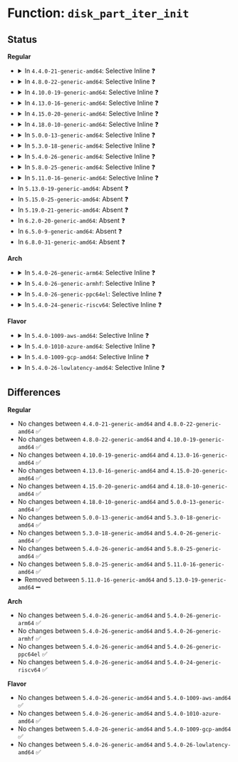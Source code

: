 # Function: <code>disk_part_iter_init</code>

## Status
<b>Regular</b>
<ul>
<li>
<details>
<summary>In <code>4.4.0-21-generic-amd64</code>: Selective Inline ❓</summary>

```c
void disk_part_iter_init(struct disk_part_iter * piter, struct gendisk * disk, unsigned int flags)
```

```json
{
  "name": "disk_part_iter_init",
  "collision_type": "Unique Global",
  "inline_type": "Selective",
  "funcs": [
    {
      "addr": 18446744071582816272,
      "name": "disk_part_iter_init",
      "external": true,
      "loc": "block/genhd.c:95",
      "file": "block/genhd.c",
      "inline": "not declared, inlined",
      "caller_inline": [
        "block/genhd.c:set_disk_ro",
        "block/genhd.c:diskstats_show",
        "block/genhd.c:add_disk",
        "block/genhd.c:printk_all_partitions",
        "block/genhd.c:del_gendisk"
      ],
      "caller_func": [
        "block/ioctl.c:blkpg_ioctl",
        "block/ioctl.c:blkpg_ioctl"
      ]
    }
  ],
  "symbols": [
    {
      "addr": 18446744071582816272,
      "name": "disk_part_iter_init",
      "section": ".text",
      "bind": "STB_GLOBAL",
      "size": 59
    }
  ]
}
```
</details>
</li>
<li>
<details>
<summary>In <code>4.8.0-22-generic-amd64</code>: Selective Inline ❓</summary>

```c
void disk_part_iter_init(struct disk_part_iter * piter, struct gendisk * disk, unsigned int flags)
```

```json
{
  "name": "disk_part_iter_init",
  "collision_type": "Unique Global",
  "inline_type": "Selective",
  "funcs": [
    {
      "addr": 18446744071583096793,
      "name": "disk_part_iter_init",
      "external": true,
      "loc": "block/genhd.c:96",
      "file": "block/genhd.c",
      "inline": "not declared, inlined",
      "caller_inline": [
        "block/genhd.c:set_disk_ro",
        "block/genhd.c:diskstats_show",
        "block/genhd.c:printk_all_partitions",
        "block/genhd.c:del_gendisk",
        "block/genhd.c:device_add_disk"
      ],
      "caller_func": [
        "block/ioctl.c:blkpg_ioctl",
        "block/ioctl.c:blkpg_ioctl"
      ]
    }
  ],
  "symbols": [
    {
      "addr": 18446744071583095440,
      "name": "disk_part_iter_init",
      "section": ".text",
      "bind": "STB_GLOBAL",
      "size": 59
    }
  ]
}
```
</details>
</li>
<li>
<details>
<summary>In <code>4.10.0-19-generic-amd64</code>: Selective Inline ❓</summary>

```c
void disk_part_iter_init(struct disk_part_iter * piter, struct gendisk * disk, unsigned int flags)
```

```json
{
  "name": "disk_part_iter_init",
  "collision_type": "Unique Global",
  "inline_type": "Selective",
  "funcs": [
    {
      "addr": 18446744071583208297,
      "name": "disk_part_iter_init",
      "external": true,
      "loc": "block/genhd.c:96",
      "file": "block/genhd.c",
      "inline": "not declared, inlined",
      "caller_inline": [
        "block/genhd.c:set_disk_ro",
        "block/genhd.c:diskstats_show",
        "block/genhd.c:printk_all_partitions",
        "block/genhd.c:del_gendisk",
        "block/genhd.c:device_add_disk"
      ],
      "caller_func": [
        "block/ioctl.c:blkpg_ioctl",
        "block/ioctl.c:blkpg_ioctl"
      ]
    }
  ],
  "symbols": [
    {
      "addr": 18446744071583206944,
      "name": "disk_part_iter_init",
      "section": ".text",
      "bind": "STB_GLOBAL",
      "size": 59
    }
  ]
}
```
</details>
</li>
<li>
<details>
<summary>In <code>4.13.0-16-generic-amd64</code>: Selective Inline ❓</summary>

```c
void disk_part_iter_init(struct disk_part_iter * piter, struct gendisk * disk, unsigned int flags)
```

```json
{
  "name": "disk_part_iter_init",
  "collision_type": "Unique Global",
  "inline_type": "Selective",
  "funcs": [
    {
      "addr": 18446744071583266380,
      "name": "disk_part_iter_init",
      "external": true,
      "loc": "block/genhd.c:96",
      "file": "block/genhd.c",
      "inline": "not declared, inlined",
      "caller_inline": [
        "block/genhd.c:set_disk_ro",
        "block/genhd.c:diskstats_show",
        "block/genhd.c:printk_all_partitions",
        "block/genhd.c:del_gendisk",
        "block/genhd.c:device_add_disk"
      ],
      "caller_func": [
        "block/ioctl.c:blkpg_ioctl",
        "block/ioctl.c:blkpg_ioctl"
      ]
    }
  ],
  "symbols": [
    {
      "addr": 18446744071583265072,
      "name": "disk_part_iter_init",
      "section": ".text",
      "bind": "STB_GLOBAL",
      "size": 59
    }
  ]
}
```
</details>
</li>
<li>
<details>
<summary>In <code>4.15.0-20-generic-amd64</code>: Selective Inline ❓</summary>

```c
void disk_part_iter_init(struct disk_part_iter * piter, struct gendisk * disk, unsigned int flags)
```

```json
{
  "name": "disk_part_iter_init",
  "collision_type": "Unique Global",
  "inline_type": "Selective",
  "funcs": [
    {
      "addr": 18446744071583446060,
      "name": "disk_part_iter_init",
      "external": true,
      "loc": "block/genhd.c:133",
      "file": "block/genhd.c",
      "inline": "not declared, inlined",
      "caller_inline": [
        "block/genhd.c:set_disk_ro",
        "block/genhd.c:diskstats_show",
        "block/genhd.c:printk_all_partitions",
        "block/genhd.c:del_gendisk",
        "block/genhd.c:device_add_disk"
      ],
      "caller_func": [
        "block/ioctl.c:blkpg_ioctl",
        "block/ioctl.c:blkpg_ioctl"
      ]
    }
  ],
  "symbols": [
    {
      "addr": 18446744071583444720,
      "name": "disk_part_iter_init",
      "section": ".text",
      "bind": "STB_GLOBAL",
      "size": 59
    }
  ]
}
```
</details>
</li>
<li>
<details>
<summary>In <code>4.18.0-10-generic-amd64</code>: Selective Inline ❓</summary>

```c
void disk_part_iter_init(struct disk_part_iter * piter, struct gendisk * disk, unsigned int flags)
```

```json
{
  "name": "disk_part_iter_init",
  "collision_type": "Unique Global",
  "inline_type": "Selective",
  "funcs": [
    {
      "addr": 18446744071583657292,
      "name": "disk_part_iter_init",
      "external": true,
      "loc": "block/genhd.c:145",
      "file": "block/genhd.c",
      "inline": "not declared, inlined",
      "caller_inline": [
        "block/genhd.c:set_disk_ro",
        "block/genhd.c:diskstats_show",
        "block/genhd.c:printk_all_partitions",
        "block/genhd.c:del_gendisk",
        "block/genhd.c:__device_add_disk"
      ],
      "caller_func": [
        "block/ioctl.c:blkpg_ioctl",
        "block/ioctl.c:blkpg_ioctl"
      ]
    }
  ],
  "symbols": [
    {
      "addr": 18446744071583655984,
      "name": "disk_part_iter_init",
      "section": ".text",
      "bind": "STB_GLOBAL",
      "size": 59
    }
  ]
}
```
</details>
</li>
<li>
<details>
<summary>In <code>5.0.0-13-generic-amd64</code>: Selective Inline ❓</summary>

```c
void disk_part_iter_init(struct disk_part_iter * piter, struct gendisk * disk, unsigned int flags)
```

```json
{
  "name": "disk_part_iter_init",
  "collision_type": "Unique Global",
  "inline_type": "Selective",
  "funcs": [
    {
      "addr": 18446744071583763564,
      "name": "disk_part_iter_init",
      "external": true,
      "loc": "block/genhd.c:158",
      "file": "block/genhd.c",
      "inline": "not declared, inlined",
      "caller_inline": [
        "block/genhd.c:set_disk_ro",
        "block/genhd.c:diskstats_show",
        "block/genhd.c:printk_all_partitions",
        "block/genhd.c:del_gendisk",
        "block/genhd.c:__device_add_disk"
      ],
      "caller_func": [
        "block/ioctl.c:blkpg_ioctl",
        "block/ioctl.c:blkpg_ioctl"
      ]
    }
  ],
  "symbols": [
    {
      "addr": 18446744071583762256,
      "name": "disk_part_iter_init",
      "section": ".text",
      "bind": "STB_GLOBAL",
      "size": 59
    }
  ]
}
```
</details>
</li>
<li>
<details>
<summary>In <code>5.3.0-18-generic-amd64</code>: Selective Inline ❓</summary>

```c
void disk_part_iter_init(struct disk_part_iter * piter, struct gendisk * disk, unsigned int flags)
```

```json
{
  "name": "disk_part_iter_init",
  "collision_type": "Unique Global",
  "inline_type": "Selective",
  "funcs": [
    {
      "addr": 18446744071583953052,
      "name": "disk_part_iter_init",
      "external": true,
      "loc": "block/genhd.c:159",
      "file": "block/genhd.c",
      "inline": "not declared, inlined",
      "caller_inline": [
        "block/genhd.c:set_disk_ro",
        "block/genhd.c:diskstats_show",
        "block/genhd.c:printk_all_partitions",
        "block/genhd.c:del_gendisk",
        "block/genhd.c:__device_add_disk"
      ],
      "caller_func": [
        "block/ioctl.c:blkpg_ioctl",
        "block/ioctl.c:blkpg_ioctl"
      ]
    }
  ],
  "symbols": [
    {
      "addr": 18446744071583951728,
      "name": "disk_part_iter_init",
      "section": ".text",
      "bind": "STB_GLOBAL",
      "size": 59
    }
  ]
}
```
</details>
</li>
<li>
<details>
<summary>In <code>5.4.0-26-generic-amd64</code>: Selective Inline ❓</summary>

```c
void disk_part_iter_init(struct disk_part_iter * piter, struct gendisk * disk, unsigned int flags)
```

```json
{
  "name": "disk_part_iter_init",
  "collision_type": "Unique Global",
  "inline_type": "Selective",
  "funcs": [
    {
      "addr": 18446744071584056524,
      "name": "disk_part_iter_init",
      "external": true,
      "loc": "block/genhd.c:159",
      "file": "block/genhd.c",
      "inline": "not declared, inlined",
      "caller_inline": [
        "block/genhd.c:set_disk_ro",
        "block/genhd.c:diskstats_show",
        "block/genhd.c:printk_all_partitions",
        "block/genhd.c:del_gendisk",
        "block/genhd.c:__device_add_disk"
      ],
      "caller_func": [
        "block/ioctl.c:blkpg_ioctl",
        "block/ioctl.c:blkpg_ioctl"
      ]
    }
  ],
  "symbols": [
    {
      "addr": 18446744071584055216,
      "name": "disk_part_iter_init",
      "section": ".text",
      "bind": "STB_GLOBAL",
      "size": 59
    }
  ]
}
```
</details>
</li>
<li>
<details>
<summary>In <code>5.8.0-25-generic-amd64</code>: Selective Inline ❓</summary>

```c
void disk_part_iter_init(struct disk_part_iter * piter, struct gendisk * disk, unsigned int flags)
```

```json
{
  "name": "disk_part_iter_init",
  "collision_type": "Unique Global",
  "inline_type": "Selective",
  "funcs": [
    {
      "addr": 18446744071584451916,
      "name": "disk_part_iter_init",
      "external": true,
      "loc": "block/genhd.c:195",
      "file": "block/genhd.c",
      "inline": "not declared, inlined",
      "caller_inline": [
        "block/genhd.c:set_disk_ro",
        "block/genhd.c:diskstats_show",
        "block/genhd.c:printk_all_partitions",
        "block/genhd.c:del_gendisk",
        "block/genhd.c:register_disk"
      ],
      "caller_func": [
        "block/partitions/core.c:blk_drop_partitions",
        "block/partitions/core.c:partition_overlaps"
      ]
    }
  ],
  "symbols": [
    {
      "addr": 18446744071584451280,
      "name": "disk_part_iter_init",
      "section": ".text",
      "bind": "STB_GLOBAL",
      "size": 59
    }
  ]
}
```
</details>
</li>
<li>
<details>
<summary>In <code>5.11.0-16-generic-amd64</code>: Selective Inline ❓</summary>

```c
void disk_part_iter_init(struct disk_part_iter * piter, struct gendisk * disk, unsigned int flags)
```

```json
{
  "name": "disk_part_iter_init",
  "collision_type": "Unique Global",
  "inline_type": "Selective",
  "funcs": [
    {
      "addr": 18446744071584572208,
      "name": "disk_part_iter_init",
      "external": true,
      "loc": "block/genhd.c:185",
      "file": "block/genhd.c",
      "inline": "not declared, inlined",
      "caller_inline": [
        "block/genhd.c:set_disk_ro",
        "block/genhd.c:diskstats_show",
        "block/genhd.c:printk_all_partitions",
        "block/genhd.c:del_gendisk",
        "block/genhd.c:register_disk"
      ],
      "caller_func": [
        "block/partitions/core.c:blk_drop_partitions",
        "block/partitions/core.c:partition_overlaps"
      ]
    }
  ],
  "symbols": [
    {
      "addr": 18446744071584567728,
      "name": "disk_part_iter_init",
      "section": ".text",
      "bind": "STB_GLOBAL",
      "size": 69
    }
  ]
}
```
</details>
</li>
<li>
In <code>5.13.0-19-generic-amd64</code>: Absent ❓
</li>
<li>
In <code>5.15.0-25-generic-amd64</code>: Absent ❓
</li>
<li>
In <code>5.19.0-21-generic-amd64</code>: Absent ❓
</li>
<li>
In <code>6.2.0-20-generic-amd64</code>: Absent ❓
</li>
<li>
In <code>6.5.0-9-generic-amd64</code>: Absent ❓
</li>
<li>
In <code>6.8.0-31-generic-amd64</code>: Absent ❓
</li>
</ul>
<b>Arch</b>
<ul>
<li>
<details>
<summary>In <code>5.4.0-26-generic-arm64</code>: Selective Inline ❓</summary>

```c
void disk_part_iter_init(struct disk_part_iter * piter, struct gendisk * disk, unsigned int flags)
```

```json
{
  "name": "disk_part_iter_init",
  "collision_type": "Unique Global",
  "inline_type": "Selective",
  "funcs": [
    {
      "addr": 18446603336495896668,
      "name": "disk_part_iter_init",
      "external": true,
      "loc": "block/genhd.c:159",
      "file": "block/genhd.c",
      "inline": "not declared, inlined",
      "caller_inline": [
        "block/genhd.c:set_disk_ro",
        "block/genhd.c:diskstats_show",
        "block/genhd.c:printk_all_partitions",
        "block/genhd.c:del_gendisk",
        "block/genhd.c:__device_add_disk"
      ],
      "caller_func": [
        "block/ioctl.c:blkpg_ioctl",
        "block/ioctl.c:blkpg_ioctl"
      ]
    }
  ],
  "symbols": [
    {
      "addr": 18446603336495894720,
      "name": "disk_part_iter_init",
      "section": ".text",
      "bind": "STB_GLOBAL",
      "size": 112
    }
  ]
}
```
</details>
</li>
<li>
<details>
<summary>In <code>5.4.0-26-generic-armhf</code>: Selective Inline ❓</summary>

```c
void disk_part_iter_init(struct disk_part_iter * piter, struct gendisk * disk, unsigned int flags)
```

```json
{
  "name": "disk_part_iter_init",
  "collision_type": "Unique Global",
  "inline_type": "Selective",
  "funcs": [
    {
      "addr": 3229243540,
      "name": "disk_part_iter_init",
      "external": true,
      "loc": "block/genhd.c:159",
      "file": "block/genhd.c",
      "inline": "not declared, inlined",
      "caller_inline": [
        "block/genhd.c:set_disk_ro",
        "block/genhd.c:diskstats_show",
        "block/genhd.c:printk_all_partitions",
        "block/genhd.c:del_gendisk",
        "block/genhd.c:__device_add_disk"
      ],
      "caller_func": [
        "block/ioctl.c:blkpg_ioctl",
        "block/ioctl.c:blkpg_ioctl"
      ]
    }
  ],
  "symbols": [
    {
      "addr": 3229238328,
      "name": "disk_part_iter_init",
      "section": ".text",
      "bind": "STB_GLOBAL",
      "size": 84
    }
  ]
}
```
</details>
</li>
<li>
<details>
<summary>In <code>5.4.0-26-generic-ppc64el</code>: Selective Inline ❓</summary>

```c
void disk_part_iter_init(struct disk_part_iter * piter, struct gendisk * disk, unsigned int flags)
```

```json
{
  "name": "disk_part_iter_init",
  "collision_type": "Unique Global",
  "inline_type": "Selective",
  "funcs": [
    {
      "addr": 13835058055290102084,
      "name": "disk_part_iter_init",
      "external": true,
      "loc": "block/genhd.c:159",
      "file": "block/genhd.c",
      "inline": "not declared, inlined",
      "caller_inline": [
        "block/genhd.c:set_disk_ro",
        "block/genhd.c:diskstats_show",
        "block/genhd.c:printk_all_partitions",
        "block/genhd.c:del_gendisk",
        "block/genhd.c:__device_add_disk"
      ],
      "caller_func": [
        "block/ioctl.c:blkpg_ioctl",
        "block/ioctl.c:blkpg_ioctl"
      ]
    }
  ],
  "symbols": [
    {
      "addr": 13835058055290099472,
      "name": "disk_part_iter_init",
      "section": ".text",
      "bind": "STB_GLOBAL",
      "size": 108
    }
  ]
}
```
</details>
</li>
<li>
<details>
<summary>In <code>5.4.0-24-generic-riscv64</code>: Selective Inline ❓</summary>

```c
void disk_part_iter_init(struct disk_part_iter * piter, struct gendisk * disk, unsigned int flags)
```

```json
{
  "name": "disk_part_iter_init",
  "collision_type": "Unique Global",
  "inline_type": "Selective",
  "funcs": [
    {
      "addr": 18446743936275013430,
      "name": "disk_part_iter_init",
      "external": true,
      "loc": "block/genhd.c:159",
      "file": "block/genhd.c",
      "inline": "not declared, inlined",
      "caller_inline": [
        "block/genhd.c:set_disk_ro",
        "block/genhd.c:diskstats_show",
        "block/genhd.c:printk_all_partitions",
        "block/genhd.c:del_gendisk",
        "block/genhd.c:__device_add_disk"
      ],
      "caller_func": [
        "block/ioctl.c:blkpg_ioctl",
        "block/ioctl.c:blkpg_ioctl"
      ]
    }
  ],
  "symbols": [
    {
      "addr": 18446743936275011850,
      "name": "disk_part_iter_init",
      "section": ".text",
      "bind": "STB_GLOBAL",
      "size": 122
    }
  ]
}
```
</details>
</li>
</ul>
<b>Flavor</b>
<ul>
<li>
<details>
<summary>In <code>5.4.0-1009-aws-amd64</code>: Selective Inline ❓</summary>

```c
void disk_part_iter_init(struct disk_part_iter * piter, struct gendisk * disk, unsigned int flags)
```

```json
{
  "name": "disk_part_iter_init",
  "collision_type": "Unique Global",
  "inline_type": "Selective",
  "funcs": [
    {
      "addr": 18446744071584025260,
      "name": "disk_part_iter_init",
      "external": true,
      "loc": "block/genhd.c:159",
      "file": "block/genhd.c",
      "inline": "not declared, inlined",
      "caller_inline": [
        "block/genhd.c:set_disk_ro",
        "block/genhd.c:diskstats_show",
        "block/genhd.c:printk_all_partitions",
        "block/genhd.c:del_gendisk",
        "block/genhd.c:__device_add_disk"
      ],
      "caller_func": [
        "block/ioctl.c:blkpg_ioctl",
        "block/ioctl.c:blkpg_ioctl"
      ]
    }
  ],
  "symbols": [
    {
      "addr": 18446744071584023952,
      "name": "disk_part_iter_init",
      "section": ".text",
      "bind": "STB_GLOBAL",
      "size": 59
    }
  ]
}
```
</details>
</li>
<li>
<details>
<summary>In <code>5.4.0-1010-azure-amd64</code>: Selective Inline ❓</summary>

```c
void disk_part_iter_init(struct disk_part_iter * piter, struct gendisk * disk, unsigned int flags)
```

```json
{
  "name": "disk_part_iter_init",
  "collision_type": "Unique Global",
  "inline_type": "Selective",
  "funcs": [
    {
      "addr": 18446744071583961068,
      "name": "disk_part_iter_init",
      "external": true,
      "loc": "block/genhd.c:159",
      "file": "block/genhd.c",
      "inline": "not declared, inlined",
      "caller_inline": [
        "block/genhd.c:set_disk_ro",
        "block/genhd.c:diskstats_show",
        "block/genhd.c:printk_all_partitions",
        "block/genhd.c:del_gendisk",
        "block/genhd.c:__device_add_disk"
      ],
      "caller_func": [
        "block/ioctl.c:blkpg_ioctl",
        "block/ioctl.c:blkpg_ioctl"
      ]
    }
  ],
  "symbols": [
    {
      "addr": 18446744071583959760,
      "name": "disk_part_iter_init",
      "section": ".text",
      "bind": "STB_GLOBAL",
      "size": 59
    }
  ]
}
```
</details>
</li>
<li>
<details>
<summary>In <code>5.4.0-1009-gcp-amd64</code>: Selective Inline ❓</summary>

```c
void disk_part_iter_init(struct disk_part_iter * piter, struct gendisk * disk, unsigned int flags)
```

```json
{
  "name": "disk_part_iter_init",
  "collision_type": "Unique Global",
  "inline_type": "Selective",
  "funcs": [
    {
      "addr": 18446744071584009020,
      "name": "disk_part_iter_init",
      "external": true,
      "loc": "block/genhd.c:159",
      "file": "block/genhd.c",
      "inline": "not declared, inlined",
      "caller_inline": [
        "block/genhd.c:set_disk_ro",
        "block/genhd.c:diskstats_show",
        "block/genhd.c:printk_all_partitions",
        "block/genhd.c:del_gendisk",
        "block/genhd.c:__device_add_disk"
      ],
      "caller_func": [
        "block/ioctl.c:blkpg_ioctl",
        "block/ioctl.c:blkpg_ioctl"
      ]
    }
  ],
  "symbols": [
    {
      "addr": 18446744071584007712,
      "name": "disk_part_iter_init",
      "section": ".text",
      "bind": "STB_GLOBAL",
      "size": 59
    }
  ]
}
```
</details>
</li>
<li>
<details>
<summary>In <code>5.4.0-26-lowlatency-amd64</code>: Selective Inline ❓</summary>

```c
void disk_part_iter_init(struct disk_part_iter * piter, struct gendisk * disk, unsigned int flags)
```

```json
{
  "name": "disk_part_iter_init",
  "collision_type": "Unique Global",
  "inline_type": "Selective",
  "funcs": [
    {
      "addr": 18446744071584111516,
      "name": "disk_part_iter_init",
      "external": true,
      "loc": "block/genhd.c:159",
      "file": "block/genhd.c",
      "inline": "not declared, inlined",
      "caller_inline": [
        "block/genhd.c:set_disk_ro",
        "block/genhd.c:diskstats_show",
        "block/genhd.c:printk_all_partitions",
        "block/genhd.c:del_gendisk",
        "block/genhd.c:__device_add_disk"
      ],
      "caller_func": [
        "block/ioctl.c:blkpg_ioctl",
        "block/ioctl.c:blkpg_ioctl"
      ]
    }
  ],
  "symbols": [
    {
      "addr": 18446744071584110416,
      "name": "disk_part_iter_init",
      "section": ".text",
      "bind": "STB_GLOBAL",
      "size": 102
    }
  ]
}
```
</details>
</li>
</ul>

## Differences
<b>Regular</b>
<ul>
<li>
No changes between <code>4.4.0-21-generic-amd64</code> and <code>4.8.0-22-generic-amd64</code> ✅
</li>
<li>
No changes between <code>4.8.0-22-generic-amd64</code> and <code>4.10.0-19-generic-amd64</code> ✅
</li>
<li>
No changes between <code>4.10.0-19-generic-amd64</code> and <code>4.13.0-16-generic-amd64</code> ✅
</li>
<li>
No changes between <code>4.13.0-16-generic-amd64</code> and <code>4.15.0-20-generic-amd64</code> ✅
</li>
<li>
No changes between <code>4.15.0-20-generic-amd64</code> and <code>4.18.0-10-generic-amd64</code> ✅
</li>
<li>
No changes between <code>4.18.0-10-generic-amd64</code> and <code>5.0.0-13-generic-amd64</code> ✅
</li>
<li>
No changes between <code>5.0.0-13-generic-amd64</code> and <code>5.3.0-18-generic-amd64</code> ✅
</li>
<li>
No changes between <code>5.3.0-18-generic-amd64</code> and <code>5.4.0-26-generic-amd64</code> ✅
</li>
<li>
No changes between <code>5.4.0-26-generic-amd64</code> and <code>5.8.0-25-generic-amd64</code> ✅
</li>
<li>
No changes between <code>5.8.0-25-generic-amd64</code> and <code>5.11.0-16-generic-amd64</code> ✅
</li>
<li>
<details>
<summary>Removed between <code>5.11.0-16-generic-amd64</code> and <code>5.13.0-19-generic-amd64</code> ➖</summary>

```c
void disk_part_iter_init(struct disk_part_iter * piter, struct gendisk * disk, unsigned int flags)
```
</details>
</li>
</ul>
<b>Arch</b>
<ul>
<li>
No changes between <code>5.4.0-26-generic-amd64</code> and <code>5.4.0-26-generic-arm64</code> ✅
</li>
<li>
No changes between <code>5.4.0-26-generic-amd64</code> and <code>5.4.0-26-generic-armhf</code> ✅
</li>
<li>
No changes between <code>5.4.0-26-generic-amd64</code> and <code>5.4.0-26-generic-ppc64el</code> ✅
</li>
<li>
No changes between <code>5.4.0-26-generic-amd64</code> and <code>5.4.0-24-generic-riscv64</code> ✅
</li>
</ul>
<b>Flavor</b>
<ul>
<li>
No changes between <code>5.4.0-26-generic-amd64</code> and <code>5.4.0-1009-aws-amd64</code> ✅
</li>
<li>
No changes between <code>5.4.0-26-generic-amd64</code> and <code>5.4.0-1010-azure-amd64</code> ✅
</li>
<li>
No changes between <code>5.4.0-26-generic-amd64</code> and <code>5.4.0-1009-gcp-amd64</code> ✅
</li>
<li>
No changes between <code>5.4.0-26-generic-amd64</code> and <code>5.4.0-26-lowlatency-amd64</code> ✅
</li>
</ul>
